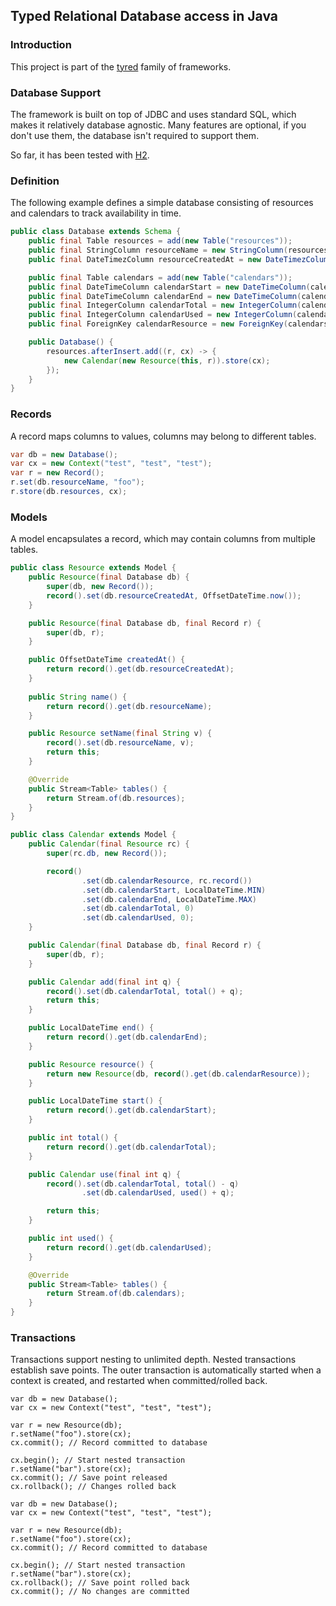## Typed Relational Database access in Java

### Introduction
This project is part of the [tyred](https://github.com/codr7/tyred) family of frameworks.

### Database Support
The framework is built on top of JDBC and uses standard SQL, 
which makes it relatively database agnostic. Many features are optional,
if you don't use them, the database isn't required to support them.

So far, it has been tested with [H2](https://www.h2database.com/).

### Definition
The following example defines a simple database consisting of resources and calendars
to track availability in time.

```java
public class Database extends Schema {
    public final Table resources = add(new Table("resources"));
    public final StringColumn resourceName = new StringColumn(resources, "name", 100, Option.PrimaryKey);
    public final DateTimezColumn resourceCreatedAt = new DateTimezColumn(resources, "createdAt");

    public final Table calendars = add(new Table("calendars"));
    public final DateTimeColumn calendarStart = new DateTimeColumn(calendars, "start", Option.PrimaryKey);
    public final DateTimeColumn calendarEnd = new DateTimeColumn(calendars, "end");
    public final IntegerColumn calendarTotal = new IntegerColumn(calendars, "total");
    public final IntegerColumn calendarUsed = new IntegerColumn(calendars, "used");
    public final ForeignKey calendarResource = new ForeignKey(calendars, "calendarResource", resources, Option.PrimaryKey);

    public Database() {
        resources.afterInsert.add((r, cx) -> {
            new Calendar(new Resource(this, r)).store(cx);
        });
    }
}
```

### Records
A record maps columns to values, columns may belong to different tables.

```java
var db = new Database();
var cx = new Context("test", "test", "test");
var r = new Record();
r.set(db.resourceName, "foo");
r.store(db.resources, cx);
```

### Models
A model encapsulates a record, which may contain columns from multiple tables.

```java
public class Resource extends Model {
    public Resource(final Database db) {
        super(db, new Record());
        record().set(db.resourceCreatedAt, OffsetDateTime.now());
    }

    public Resource(final Database db, final Record r) {
        super(db, r);
    }

    public OffsetDateTime createdAt() {
        return record().get(db.resourceCreatedAt);
    }
    
    public String name() {
        return record().get(db.resourceName);
    }

    public Resource setName(final String v) {
        record().set(db.resourceName, v);
        return this;
    }

    @Override
    public Stream<Table> tables() {
        return Stream.of(db.resources);
    }
}
```
```java
public class Calendar extends Model {
    public Calendar(final Resource rc) {
        super(rc.db, new Record());

        record()
                .set(db.calendarResource, rc.record())
                .set(db.calendarStart, LocalDateTime.MIN)
                .set(db.calendarEnd, LocalDateTime.MAX)
                .set(db.calendarTotal, 0)
                .set(db.calendarUsed, 0);
    }

    public Calendar(final Database db, final Record r) {
        super(db, r);
    }

    public Calendar add(final int q) {
        record().set(db.calendarTotal, total() + q);
        return this;
    }

    public LocalDateTime end() {
        return record().get(db.calendarEnd);
    }

    public Resource resource() {
        return new Resource(db, record().get(db.calendarResource));
    }

    public LocalDateTime start() {
        return record().get(db.calendarStart);
    }

    public int total() {
        return record().get(db.calendarTotal);
    }

    public Calendar use(final int q) {
        record().set(db.calendarTotal, total() - q)
                .set(db.calendarUsed, used() + q);

        return this;
    }

    public int used() {
        return record().get(db.calendarUsed);
    }

    @Override
    public Stream<Table> tables() {
        return Stream.of(db.calendars);
    }
}
```

### Transactions
Transactions support nesting to unlimited depth. Nested transactions
establish save points. The outer transaction is automatically started when
a context is created, and restarted when committed/rolled back.

```
var db = new Database();
var cx = new Context("test", "test", "test");

var r = new Resource(db);
r.setName("foo").store(cx);
cx.commit(); // Record committed to database

cx.begin(); // Start nested transaction
r.setName("bar").store(cx);
cx.commit(); // Save point released
cx.rollback(); // Changes rolled back
```

```
var db = new Database();
var cx = new Context("test", "test", "test");

var r = new Resource(db);
r.setName("foo").store(cx);
cx.commit(); // Record committed to database

cx.begin(); // Start nested transaction
r.setName("bar").store(cx);
cx.rollback(); // Save point rolled back
cx.commit(); // No changes are committed
```